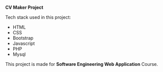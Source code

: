 **CV Maker Project**

Tech stack used in this project:
 - HTML
 - CSS
 - Bootstrap
 - Javascript
 - PHP
 - Mysql

This project is made for **Software Engineering Web Application** Course.
